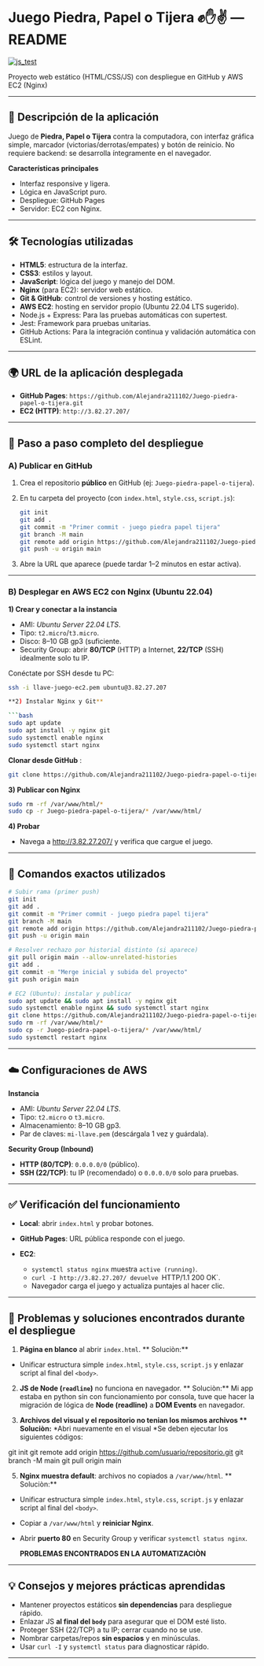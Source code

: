 # Juego Piedra, Papel o Tijera ✊✋✌️ — README
[![js_test](https://github.com/Alejandra211102/Juego-piedra-papel-o-tijera/actions/workflows/Javascript.yml/badge.svg)](https://github.com/Alejandra211102/Juego-piedra-papel-o-tijera/actions/workflows/Javascript.yml)

Proyecto web estático (HTML/CSS/JS) con despliegue en GitHub y AWS EC2 (Nginx)

---

## 📌 Descripción de la aplicación

Juego de **Piedra, Papel o Tijera** contra la computadora, con interfaz gráfica simple, marcador (victorias/derrotas/empates) y botón de reinicio. No requiere backend: se desarrolla íntegramente en el navegador.

**Características principales**

* Interfaz responsive y ligera.
* Lógica en JavaScript puro.
* Despliegue: GitHub Pages
* Servidor: EC2 con Nginx.

---

## 🛠️ Tecnologías utilizadas

* **HTML5**: estructura de la interfaz.
* **CSS3**: estilos y layout.
* **JavaScript**: lógica del juego y manejo del DOM.
* **Nginx** (para EC2): servidor web estático.
* **Git & GitHub**: control de versiones y hosting estático.
* **AWS EC2**: hosting en servidor propio (Ubuntu 22.04 LTS sugerido).
* Node.js + Express: Para las pruebas automáticas con supertest.
* Jest: Framework para pruebas unitarias.
* GitHub Actions: Para la integración continua y validación automática con ESLint.

---

## 🌍 URL de la aplicación desplegada

* **GitHub Pages**: `https://github.com/Alejandra211102/Juego-piedra-papel-o-tijera.git`
* **EC2 (HTTP)**: `http://3.82.27.207/`
  
---

## 🧭 Paso a paso completo del despliegue

### A) Publicar en GitHub

1. Crea el repositorio **público** en GitHub (ej: `Juego-piedra-papel-o-tijera`).
2. En tu carpeta del proyecto (con `index.html`, `style.css`, `script.js`):

   ```bash
   git init
   git add .
   git commit -m "Primer commit - juego piedra papel tijera"
   git branch -M main
   git remote add origin https://github.com/Alejandra211102/Juego-piedra-papel-o-tijera.git
   git push -u origin main
   ```
3. Abre la URL que aparece (puede tardar 1–2 minutos en estar activa).

---
### B) Desplegar en AWS EC2 con Nginx (Ubuntu 22.04)

**1) Crear y conectar a la instancia**

* AMI: *Ubuntu Server 22.04 LTS*.
* Tipo: `t2.micro`/`t3.micro`.
* Disco: 8–10 GB gp3 (suficiente.
* Security Group: abrir **80/TCP** (HTTP) a Internet, **22/TCP** (SSH) idealmente solo tu IP.

Conéctate por SSH desde tu PC:

```bash
ssh -i llave-juego-ec2.pem ubuntu@3.82.27.207

**2) Instalar Nginx y Git**

```bash
sudo apt update
sudo apt install -y nginx git
sudo systemctl enable nginx
sudo systemctl start nginx
```

**Clonar desde GitHub** :

  ```bash
  git clone https://github.com/Alejandra211102/Juego-piedra-papel-o-tijera.git
  ```

**3) Publicar con Nginx**

```bash
sudo rm -rf /var/www/html/*
sudo cp -r Juego-piedra-papel-o-tijera/* /var/www/html/
```

**4) Probar**

* Navega a http://3.82.27.207/ y verifica que cargue el juego.

---

## 🧰 Comandos exactos utilizados

```bash
# Subir rama (primer push)
git init
git add .
git commit -m "Primer commit - juego piedra papel tijera"
git branch -M main
git remote add origin https://github.com/Alejandra211102/Juego-piedra-papel-o-tijera.git
git push -u origin main

# Resolver rechazo por historial distinto (si aparece)
git pull origin main --allow-unrelated-histories
git add .
git commit -m "Merge inicial y subida del proyecto"
git push origin main

# EC2 (Ubuntu): instalar y publicar
sudo apt update && sudo apt install -y nginx git
sudo systemctl enable nginx && sudo systemctl start nginx
git clone https://github.com/Alejandra211102/Juego-piedra-papel-o-tijera.git
sudo rm -rf /var/www/html/*
sudo cp -r Juego-piedra-papel-o-tijera/* /var/www/html/
sudo systemctl restart nginx
```

---

## ☁️ Configuraciones de AWS

**Instancia**

* AMI: *Ubuntu Server 22.04 LTS*.
* Tipo: `t2.micro` o `t3.micro`.
* Almacenamiento: 8–10 GB gp3.
* Par de claves: `mi-llave.pem` (descárgala 1 vez y guárdala).

**Security Group (Inbound)**

* **HTTP (80/TCP)**: `0.0.0.0/0` (público).
* **SSH (22/TCP)**: tu IP (recomendado) o `0.0.0.0/0` solo para pruebas.

---


## ✅ Verificación del funcionamiento

* **Local**: abrir `index.html` y probar botones.
* **GitHub Pages**: URL pública responde con el juego.
* **EC2**:

  * `systemctl status nginx` muestra `active (running)`.
  * `curl -I http://3.82.27.207/ devuelve `HTTP/1.1 200 OK`.
  * Navegador carga el juego y actualiza puntajes al hacer clic.

---

## 🧩 Problemas y soluciones encontrados durante el despliegue

1. **Página en blanco** al abrir `index.html`.
** Soluciòn:** 
* Unificar estructura simple `index.html`, `style.css`, `script.js` y enlazar script al final del `<body>`.
  
2. **JS de Node (`readline`)** no funciona en navegador.
 ** Soluciòn:**
   Mi app estaba en python sin con funcionamiento por consola, tuve que hacer la migración de lógica de **Node (readline)** a **DOM Events** en navegador.

4. **Archivos del visual y el repositorio no tenian los mismos archivos
** Soluciòn:**
*Abri nuevamente en el visual
*Se deben ejecutar los siguientes códigos:

git init
git remote add origin https://github.com/usuario/repositorio.git
git branch -M main
git pull origin main


5. **Nginx muestra default**: archivos no copiados a `/var/www/html`.
** Soluciòn:** 
* Unificar estructura simple `index.html`, `style.css`, `script.js` y enlazar script al final del `<body>`.
* Copiar a `/var/www/html` y **reiniciar Nginx**.
* Abrir **puerto 80** en Security Group y verificar `systemctl status nginx`.

  **PROBLEMAS ENCONTRADOS EN LA AUTOMATIZACIÒN**
  
---

## 💡 Consejos y mejores prácticas aprendidas

* Mantener proyectos estáticos **sin dependencias** para despliegue rápido.
* Enlazar JS **al final del `body`** para asegurar que el DOM esté listo.
* Proteger SSH (22/TCP) a tu IP; cerrar cuando no se use.
* Nombrar carpetas/repos **sin espacios** y en minúsculas.
* Usar `curl -I` y `systemctl status` para diagnosticar rápido.

---
